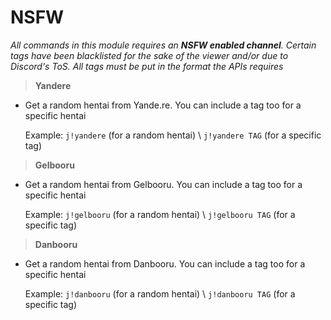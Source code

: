 # NSFW

*All commands in this module requires an **NSFW enabled channel**. Certain tags have been blacklisted for the sake of the viewer and/or due to Discord's ToS. All tags must be put in the format the APIs requires*

>**Yandere**
* Get a random hentai from Yande.re. You can include a tag too for a specific hentai

    Example: `j!yandere` (for a random hentai) \ `j!yandere TAG` (for a specific tag)

>**Gelbooru**
* Get a random hentai from Gelbooru. You can include a tag too for a specific hentai

    Example: `j!gelbooru` (for a random hentai) \ `j!gelbooru TAG` (for a specific tag)

>**Danbooru**
* Get a random hentai from Danbooru. You can include a tag too for a specific hentai

    Example: `j!danbooru` (for a random hentai) \ `j!danbooru TAG` (for a specific tag)